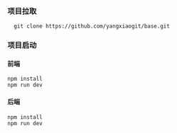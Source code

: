 ### 项目拉取

```base
  git clone https://github.com/yangxiaogit/base.git
```

### 项目启动
#### 前端
```base
npm install
npm run dev
```
#### 后端
```base
npm install
npm run dev
```